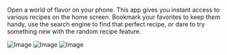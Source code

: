 Open a world of flavor on your phone. This app gives you instant access to various recipes on the home screen.
Bookmark your favorites to keep them handy, use the search engine to find that perfect recipe, or dare to try something new with the random recipe feature.

![Image](https://github.com/user-attachments/assets/a6f0fe54-9d3e-48f7-8cd9-6fc7abe98795)
![Image](https://github.com/user-attachments/assets/2bf35596-8164-402b-af6d-78f6633d9e9a)
![Image](https://github.com/user-attachments/assets/a4887098-8829-4df4-be68-ee5006e4dd4c)
